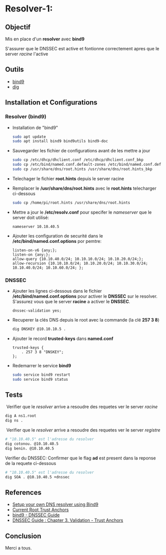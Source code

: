 # Resolver-1:
## Objectif

Mis en place d'un **resolver** avec **bind9**

S'assurer que le DNSSEC est active et fontionne correctement apres que le server *racine* l'active

## Outils
- [bind9](https://www.isc.org/bind/)
- [dig](https://packages.debian.org/buster/dnsutils)

## Installation et Configurations

### Resolver (bind9)
- Installation de "bind9"

  ```bash
  sudo apt update
  sudo apt install bind9 bind9utils bind9-doc
  ```

- Sauvegarder les fichier de configurations avant de les mettre a jour

  ```bash
  sudo cp /etc/dhcp/dhclient.conf /etc/dhcp/dhclient.conf_bkp
  sudo cp /etc/bind/named.conf.default-zones /etc/bind/named.conf.default-zones_bkp
  sudo cp /usr/share/dns/root.hints /usr/share/dns/root.hints_bkp
  ```

- Telechager le fichier **root.hints** depuis le server racine

- Remplacer le **/usr/share/dns/root.hints** avec le **root.hints** telecharger ci-dessous

  ```bash
  sudo cp /home/pi/root.hints /usr/share/dns/root.hints
  ```

- Mettre a jour le **/etc/resolv.conf** pour specifer le *nameserver* que le server doit utilisé:

  ```basic
  nameserver 10.10.40.5
  ```

- Ajouter les configuration de securité dans le **/etc/bind/named.conf.options** por pemtre:

  ```basic
  listen-on-v6 {any;};
  listen-on {any;};
  allow-query {10.10.40.0/24; 10.10.10.0/24; 10.10.20.0/24;};
  allow-recursion {10.10.10.0/24; 10.10.20.0/24; 10.10.30.0/24; 10.10.40.0/24; 10.10.60.0/24; };
  ```

### DNSSEC

- Ajouter les lignes ci-dessous dans le fichier **/etc/bind/named.conf.options** pour activer le **DNSSEC** sur le resolver. 
  S'assurez vous que le server **racine** a activer le **DNSSEC**.

  ```basic
  dnssec-validation yes;
  ```

- Recuperer la clés DNS depuis le root avec la commande (la clé **257 3 8**)

  ```bash
  dig DNSKEY @10.10.10.5 .
  ```

- Ajouter le record **trusted-keys** dans **named.conf**

  ```basic
  trusted-keys {
      . 257 3 8 "DNSKEY";
  };
  ```

- Redemarrer le service **bind9**

  ```bash
  sudo service bind9 restart
  sudo service bind9 status
  ```

## Tests

​	Verifier que le *resolver* arrive a resoudre des requetes ver le server *racine*

```bash
dig A ns1.root
dig ns .
```

​	Verifier que le *resolver* arrive a resoudre des requetes ver le server *registre*

```bash
# "10.10.40.5" est l'adresse du resolver
dig cotonou. @10.10.40.5
dig benin. @10.10.40.5
```

Verifier du DNSSEC: Confirmer que le flag **ad** est present dans la reponse de la requete ci-dessous

```bash
# "10.10.40.5" est l'adresse du resolver
dig SOA . @10.10.40.5 +dnssec
```

## References
- [Setup your own DNS resolver using Bind9](https://www.perfacilis.com/blog/systeembeheer/linux/setup-a-public-dns-server.html)
- [Current Root Trust Anchors](https://www.isc.org/bind-keys/)
- [bind9 - DNSSEC Guide](https://bind9.readthedocs.io/en/latest/dnssec-guide.html)
- [DNSSEC Guide : Chapter 3. Validation - Trust Anchors](https://dnsinstitute.com/documentation/dnssec-guide/ch03s04.html)

## Conclusion

Merci a tous.

